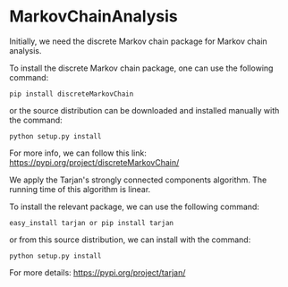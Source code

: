 # MarkovChainAnalysis

Initially, we need the discrete Markov chain package for Markov chain analysis.

To install the discrete Markov chain package, one can use the following command:
```
pip install discreteMarkovChain
```
or the source distribution can be downloaded and installed manually with the command:

```
python setup.py install
```
For more info, we can follow this link: https://pypi.org/project/discreteMarkovChain/

We apply the Tarjan's strongly connected components algorithm. The running time of this algorithm is linear.

To install the relevant package, we can use the following command:
```
easy_install tarjan or pip install tarjan
```
or from this source distribution, we can install with the command:
```
python setup.py install
```
For more details: https://pypi.org/project/tarjan/


